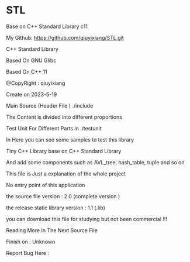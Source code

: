 # STL
Base on C++ Standard Library c11

My Github:   https://github.com/qiuyixiang/STL.git





C++ Standard Library

Based On GNU Glibc

Based On C++ 11


@CopyRight : qiuyixiang

Create on 2023-5-19


Main Source (Header File ) ./include

The Content is divided into different proportions


Test Unit For Different Parts in ./testunit

In Here you can see some samples to test this library

Tiny C++ Library base on C++ Standard Library

And add some components such as AVL_tree, hash_table, tuple and so on



This file is Just a explanation of the whole project

No entry point of this application


the source file version : 2.0  (complete version )

the release static library version : 1.1 (.lib)


you can download this file for studying but not been commercial !!!


Reading More In The Next Source File


Finish on : Unknown

Report Bug Here :


#

#

